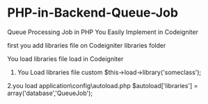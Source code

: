 # PHP-in-Backend-Queue-Job
Queue Processing Job in PHP You Easily Implement in Codeigniter

first you add libraries file on Codeigniter libraries folder

You load libraries file load in Codeigniter

1. You Load libraries file custom
$this->load->library('someclass');

2.you load application\config\autoload.php
$autoload['libraries'] = array('database','QueueJob');
